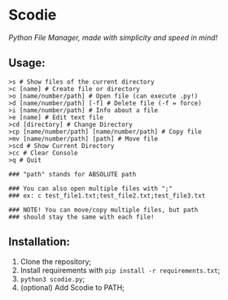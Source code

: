 # Scodie
_Python File Manager, made with simplicity and speed in mind!_

Usage:
--------
```
>s # Show files of the current directory
>c [name] # Create file or directory
>o [name/number/path] # Open file (can execute .py!)
>d [name/number/path] [-f] # Delete file (-f = force)
>i [name/number/path] # Info about a file
>e [name] # Edit text file
>cd [directory] # Change Directory
>cp [name/number/path] [name/number/path] # Copy file
>mv [name/number/path] [path] # Move file
>scd # Show Current Directory
>cc # Clear Console
>q # Quit

### "path" stands for ABSOLUTE path

### You can also open multiple files with ";"
### ex: c test_file1.txt;test_file2.txt;test_file3.txt

### NOTE! You can move/copy multiple files, but path
### should stay the same with each file!
```

Installation:
--------
1. Clone the repository;
2. Install requirements with `pip install -r requirements.txt`;
3. `python3 scodie.py`;
4. (optional) Add Scodie to PATH;
